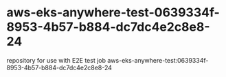 # aws-eks-anywhere-test-0639334f-8953-4b57-b884-dc7dc4e2c8e8-24
repository for use with E2E test job aws-eks-anywhere-test:0639334f-8953-4b57-b884-dc7dc4e2c8e8-24
